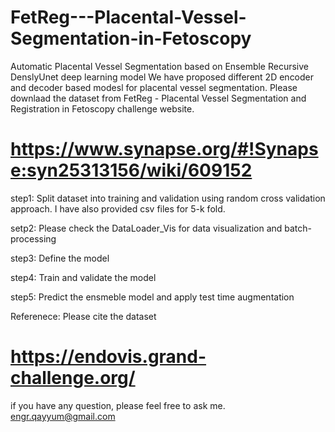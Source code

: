 # FetReg---Placental-Vessel-Segmentation-in-Fetoscopy

Automatic Placental Vessel Segmentation based on Ensemble Recursive DenslyUnet deep learning model
We have proposed different 2D encoder and decoder based modesl for placental vessel segmentation.
Please downlaad the dataset from FetReg - Placental Vessel Segmentation and Registration in Fetoscopy challenge website.

# https://www.synapse.org/#!Synapse:syn25313156/wiki/609152

step1: Split dataset into training and validation using random cross validation approach. I have also provided csv files for 
5-k fold.

setp2: Please check the DataLoader_Vis for data visualization and batch-processing

step3: Define the model

step4: Train and validate the model

step5: Predict the ensmeble model and apply test time augmentation

Referenece: Please cite the dataset
# https://endovis.grand-challenge.org/

if you have any question, please feel free to ask me. engr.qayyum@gmail.com

